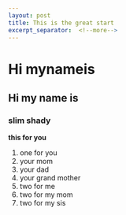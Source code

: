 ```yaml
---
layout: post
title: This is the great start
excerpt_separator:  <!--more-->
---
```


# Hi mynameis
## Hi my name is
### slim shady

**this for you**

1. one for you
  1. your mom
  1. your dad
  1. your grand mother
2. two for me
  1. two for my mom
  1. two for my sis
